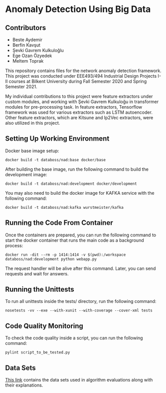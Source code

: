# Anomaly Detection Using Big Data

## Contributors
* Beste Aydemir 
* Berfin Kavşut
* Şevki Gavrem Kulkuloğlu
* Ege Ozan Özyedek
* Meltem Toprak

This repository contains files for the network anomaly detection framework. This project was conducted under EEE493/494 Industrial Design Projects I-II courses at Bilkent University during Fall Semester 2020 and Spring Semester 2021. 

My individual contributions to this project were feature extractors under custom modules, and working with Şevki Gavrem Kulkuloğu in transformer modules for pre-processing task. In feature extractors, Tensorflow framework was used for various extractors such as LSTM autoencoder. Other feature extractors, which are Kitsune and Ip2Vec extractors, were also utilized in this project. 

## Setting Up Working Environment

Docker base image setup:

`docker build -t databoss/nad:base docker/base`

After building the base image, run the following command to build the development image:

`docker build -t databoss/nad:development docker/development`

You may also need to build the docker image for KAFKA service with the following command:

`docker build -t databoss/nad:kafka wurstmeister/kafka`

## Running the Code From Container

Once the containers are prepared, you can run the following command to start the docker
container that runs the main code as a background process:

`docker run -dit --rm -p 1414:1414 -v $(pwd):/workspace databoss/nad:development python webapp.py`

The request handler will be alive after this command. Later, you can send requests and wait for 
answers.

## Running the Unittests

To run all unittests inside the tests/ directory, run the following command:

`nosetests -vv --exe --with-xunit --with-coverage --cover-xml tests`

## Code Quality Monitoring

To check the code quality inside a script, you can run the following command:

`pylint script_to_be_tested.py`

## Data Sets
[This link](https://drive.google.com/drive/folders/1RZAkaWuvPs1LZunW0LdebhCafABl4pT7?usp=sharing) contains the data sets used in algorithm evaluations along with their explanations. 

